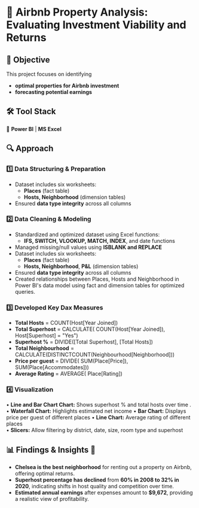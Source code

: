 # 🏡 Airbnb Property Analysis: Evaluating Investment Viability and Returns  

## 📌 Objective  
This project focuses on identifying 
- **optimal properties for Airbnb investment**
- **forecasting potential earnings**

## 🛠 Tool Stack  
🔹 **Power BI** | **MS Excel**  

## 🔍 Approach  

### 1️⃣ Data Structuring & Preparation  
- Dataset includes six worksheets:  
  - **Places** (fact table)  
  - **Hosts, Neighborhood** (dimension tables)  
- Ensured **data type integrity** across all columns  

### 2️⃣ Data Cleaning & Modeling 
- Standardized and optimized dataset using Excel functions:  
  - **IFS, SWITCH, VLOOKUP, MATCH, INDEX**, and date functions  
- Managed missing/null values using **ISBLANK and REPLACE**  
- Dataset includes six worksheets:  
  - **Places** (fact table)  
  - **Hosts, Neighborhood**, **P&L** (dimension tables)  
- Ensured **data type integrity** across all columns  
- Created relationships between Places, Hosts and Neighborhood in Power BI's data model using fact and dimension tables for optimized queries.

### 3️⃣ Developed Key Dax Measures 
- **Total Hosts** = COUNT(Host[Year Joined])
- **Total Superhost** = CALCULATE(
    COUNT(Host[Year Joined]),
    Host[Superhost] = "Yes")
- **Superhost %** = DIVIDE([Total Superhost], [Total Hosts])
- **Total Neighbourhood** = CALCULATE(DISTINCTCOUNT(Neighbourhood[Neighborhood]))
- **Price per guest** = DIVIDE(
    SUM(Place[Price]),
    SUM(Place[Accommodates]))
- **Average Rating** = AVERAGE(
    Place[Rating])

### 4️⃣ Visualization 
• 	**Line and Bar Chart Chart:** Shows superhost % and total hosts over time .
•   **Waterfall Chart:** Highlights estimated net income 
•   **Bar Chart:** Displays price per guest of different places 
•   **Line Chart:** Average rating of different places  
•   **Slicers:** Allow filtering by district, date, size, room type and superhost

## 📊 Findings & Insights 🏡  
- **Chelsea is the best neighborhood** for renting out a property on Airbnb, offering optimal returns.  
- **Superhost percentage has declined** from **60% in 2008 to 32% in 2020**, indicating shifts in host quality and competition over time.  
- **Estimated annual earnings** after expenses amount to **$9,672**, providing a realistic view of profitability.  

